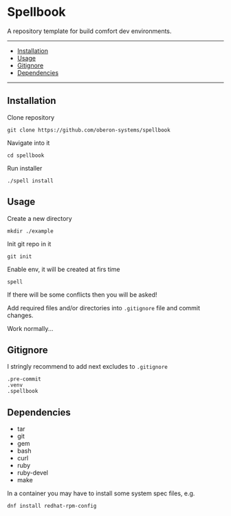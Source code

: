 # Spellbook

A repository template for build comfort dev environments.

---

<!-- toc -->

- [Installation](#installation)
- [Usage](#usage)
- [Gitignore](#gitignore)
- [Dependencies](#dependencies)

<!-- tocstop -->

---

## Installation

Clone repository

```shell
git clone https://github.com/oberon-systems/spellbook
```

Navigate into it

```shell
cd spellbook
```

Run installer

```shell
./spell install
```

## Usage

Create a new directory

```shell
mkdir ./example
```

Init git repo in it

```shell
git init
```
Enable env, it will be created at firs time

```shell
spell
```

If there will be some conflicts then you will be asked!

Add required files and/or directories into `.gitignore` file
and commit changes.

Work normally...

## Gitignore

I stringly recommend to add next excludes to `.gitignore`

```.gitignore
.pre-commit
.venv
.spellbook
```

## Dependencies

- tar
- git
- gem
- bash
- curl
- ruby
- ruby-devel
- make

In a container you may have to install some system spec files, e.g.

```shell
dnf install redhat-rpm-config
```
